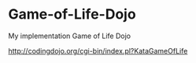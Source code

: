 Game-of-Life-Dojo
=================

My implementation Game of Life Dojo

http://codingdojo.org/cgi-bin/index.pl?KataGameOfLife

